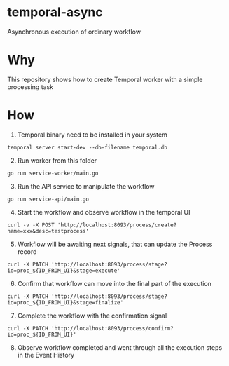 # temporal-async
Asynchronous execution of ordinary workflow

# Why
This repository shows how to create Temporal worker with a simple processing task

# How

1) Temporal binary need to be installed in your system
```shell
temporal server start-dev --db-filename temporal.db
```

2) Run worker from this folder
```shell
go run service-worker/main.go
```

3) Run the API service to manipulate the workflow
```shell
go run service-api/main.go
```

4) Start the workflow and observe workflow in the temporal UI
```shell
curl -v -X POST 'http://localhost:8093/process/create?name=xxx&desc=testprocess'
```

5) Workflow will be awaiting next signals, that can update the Process record
```shell
curl -X PATCH 'http://localhost:8093/process/stage?id=proc_${ID_FROM_UI}&stage=execute'
```

6) Confirm that workflow can move into the final part of the execution
```shell
curl -X PATCH 'http://localhost:8093/process/stage?id=proc_${ID_FROM_UI}&stage=finalize'
```

7) Complete the workflow with the confirmation signal
```shell
curl -X PATCH 'http://localhost:8093/process/confirm?id=proc_${ID_FROM_UI}'   
```

8) Observe workflow completed and went through all the execution steps in the Event History